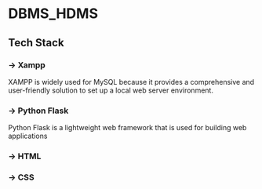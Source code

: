 # DBMS_HDMS

## Tech Stack
### -> Xampp 
XAMPP is widely used for MySQL because it provides a comprehensive and user-friendly solution to set up a local web server environment.
### -> Python Flask
Python Flask is a lightweight web framework that is used for building web applications
### -> HTML
### -> CSS
